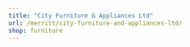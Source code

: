 ```yaml
---
title: "City Furniture & Appliances Ltd"
url: /merritt/city-furniture-and-appliances-ltd/
shop: furniture
---
```

